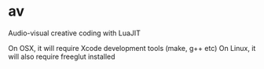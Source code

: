 av
==

Audio-visual creative coding with LuaJIT

On OSX, it will require Xcode development tools (make, g++ etc)
On Linux, it will also require freeglut installed